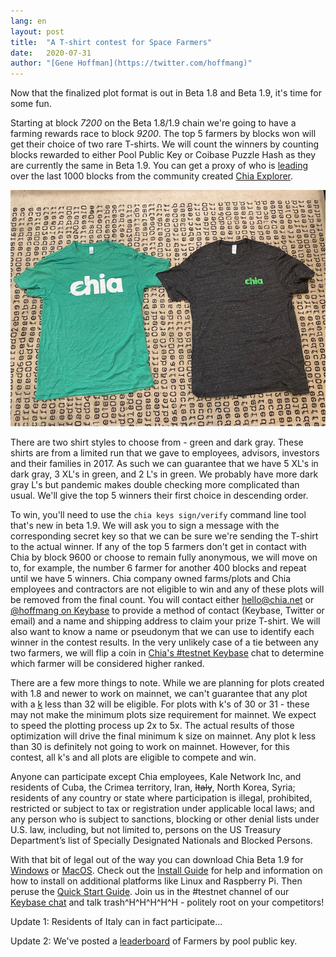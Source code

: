 ```yaml
---
lang: en
layout: post
title:  "A T-shirt contest for Space Farmers"
date:   2020-07-31
author: "[Gene Hoffman](https://twitter.com/hoffmang)"
---
```


Now that the finalized plot format is out in Beta 1.8 and Beta 1.9, it's time for some fun.

Starting at block *7200* on the Beta 1.8/1.9 chain we're going to have a farming rewards race to block *9200*. The top 5 farmers by blocks won will get their choice of two rare T-shirts. We will count the winners by counting blocks rewarded to either Pool Public Key or Coibase Puzzle Hash as they are currently the same in Beta 1.9. You can get a proxy of who is [leading](https://www.chiaexplorer.com/charts/puzzlehashes) over the last 1000 blocks from the community created [Chia Explorer](https://www.chiaexplorer.com/).

<p align="center">
  <img src="/assets/chia-t-shirts-2020-07-31.jpg" alt="Green and Dark Gray Chia T-Shirts" />
</p>

There are two shirt styles to choose from - green and dark gray. These shirts are from a limited run that we gave to employees, advisors, investors and their families in 2017. As such we can guarantee that we have 5 XL's in dark gray, 3 XL's in green, and 2 L's in green. We probably have more dark gray L's but pandemic makes double checking more complicated than usual. We'll give the top 5 winners their first choice in descending order.

To win, you'll need to use the `chia keys sign/verify` command line tool that's new in beta 1.9. We will ask you to sign a message with the corresponding secret key so that we can be sure we're sending the T-shirt to the actual winner. If any of the top 5 farmers don't get in contact with Chia by block 9600 or choose to remain fully anonymous, we will move on to, for example, the number 6 farmer for another 400 blocks and repeat until we have 5 winners. Chia company owned farms/plots and Chia employees and contractors are not eligible to win and any of these plots will be removed from the final count. You will contact either hello@chia.net or [@hoffmang on Keybase](https://keybase.io/hoffmang) to provide a method of contact (Keybase, Twitter or email) and a name and shipping address to claim your prize T-shirt. We will also want to know a name or pseudonym that we can use to identify each winner in the contest results. In the very unlikely case of a tie between any two farmers, we will flip a coin in [Chia's #testnet Keybase](https://keybase.io/team/chia_network.public) chat to determine which farmer will be considered higher ranked.

There are a few more things to note. While we are planning for plots created with 1.8 and newer to work on mainnet, we can't guarantee that any plot with a [k](https://github.com/Kale-Network/kale-blockchain/wiki/k-sizes) less than 32 will be eligible. For plots with k's of 30 or 31 - these may not make the minimum plots size requirement for mainnet. We expect to speed the plotting process up 2x to 5x. The actual results of those optimization will drive the final minimum k size on mainnet. Any plot k less than 30 is definitely not going to work on mainnet. However, for this contest, all k's and all plots are eligible to compete and win.

Anyone can participate except Chia employees, Kale Network Inc, and residents of Cuba, the Crimea territory, Iran, <s>Italy</s>, North Korea, Syria; residents of any country or state where participation is illegal, prohibited, restricted or subject to tax or registration under applicable local laws; and any person who is subject to sanctions, blocking or other denial lists under U.S. law, including, but not limited to, persons on the US Treasury Department’s list of Specially Designated Nationals and Blocked Persons.

With that bit of legal out of the way you can download Chia Beta 1.9 for [Windows](https://download.chia.net/beta-1.9-win64/ChiaSetup-0.1.9.exe) or [MacOS](https://download.chia.net/beta-1.9-macos/Chia-0.1.9.dmg). Check out the [Install Guide](https://github.com/Kale-Network/kale-blockchain/wiki/INSTALL) for help and information on how to install on additional platforms like Linux and Raspberry Pi. Then peruse the [Quick Start Guide](https://github.com/Kale-Network/kale-blockchain/wiki/Quick-Start-Guide). Join us in the #testnet channel of our [Keybase chat](https://keybase.io/team/chia_network.public) and talk trash^H^H^H^H^H - politely root on your competitors!

Update 1: Residents of Italy can in fact participate...

Update 2: We've posted a [leaderboard](https://leaderboard.chia.net/) of Farmers by pool public key.
